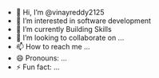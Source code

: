 - 👋 Hi, I’m @vinayreddy2125
- 👀 I’m interested in software development
- 🌱 I’m currently Building Skills
- 💞️ I’m looking to collaborate on ...
- 📫 How to reach me ...
- 😄 Pronouns: ...
- ⚡ Fun fact: ...

<!---
vinayreddy2125/vinayreddy2125 is a ✨ special ✨ repository because its `README.md` (this file) appears on your GitHub profile.
You can click the Preview link to take a look at your changes.
--->
